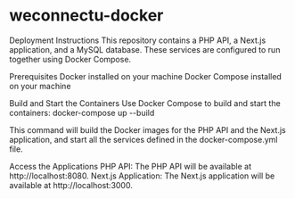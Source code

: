 # weconnectu-docker

Deployment Instructions
This repository contains a PHP API, a Next.js application, and a MySQL database. These services are configured to run together using Docker Compose.

Prerequisites
Docker installed on your machine
Docker Compose installed on your machine

Build and Start the Containers
Use Docker Compose to build and start the containers:
docker-compose up --build

This command will build the Docker images for the PHP API and the Next.js application, and start all the services defined in the docker-compose.yml file.

Access the Applications
PHP API: The PHP API will be available at http://localhost:8080.
Next.js Application: The Next.js application will be available at http://localhost:3000.
